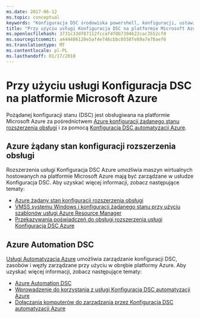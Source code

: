 ```yaml
---
ms.date: 2017-06-12
ms.topic: conceptual
keywords: "Konfiguracja DSC środowiska powershell, konfiguracji, ustawienia"
title: "Przy użyciu usługi Konfiguracja DSC na platformie Microsoft Azure"
ms.openlocfilehash: 3731c33df87112fccaf4f0b7394622cac3552cf0
ms.sourcegitcommit: a444406120e5af4e746cbbc0558fe89a7e78aef6
ms.translationtype: MT
ms.contentlocale: pl-PL
ms.lasthandoff: 01/17/2018
---
```

# <a name="using-dsc-on-microsoft-azure"></a>Przy użyciu usługi Konfiguracja DSC na platformie Microsoft Azure

Pożądanej konfiguracji stanu (DSC) jest obsługiwana na platformie Microsoft Azure za pośrednictwem [Azure konfiguracji żądanego stanu rozszerzenia obsługi](https://docs.microsoft.com/azure/virtual-machines/virtual-machines-windows-extensions-dsc-overview) i za pomocą [Konfiguracja DSC automatyzacji Azure](https://docs.microsoft.com/azure/automation/automation-dsc-overview).

## <a name="azure-desired-state-configuration-extension-handler"></a>Azure żądany stan konfiguracji rozszerzenia obsługi

Rozszerzenia usługi Konfiguracja DSC Azure umożliwia maszyn wirtualnych hostowanych na platformie Microsoft Azure mają być zarządzane w usłudze Konfiguracja DSC. Aby uzyskać więcej informacji, zobacz następujące tematy:

- [Azure żądany stan konfiguracji rozszerzenia obsługi](https://docs.microsoft.com/azure/virtual-machines/virtual-machines-windows-extensions-dsc-overview)
- [VMSS systemu Windows i konfiguracji żądanego stanu przy użyciu szablonów usługi Azure Resource Manager](https://docs.microsoft.com/azure/virtual-machines/virtual-machines-windows-extensions-dsc-template)
- [Przekazywania poświadczeń do obsługi rozszerzenia usługi Konfiguracja DSC Azure](https://docs.microsoft.com/azure/virtual-machines/virtual-machines-windows-extensions-dsc-credentials)

## <a name="azure-automation-dsc"></a>Azure Automation DSC

[Usługi Automatyzacja Azure](https://azure.microsoft.com/services/automation/) umożliwia zarządzanie konfiguracji DSC, zasobów i węzły zarządzane przy użyciu w obrębie platformy Azure. Aby uzyskać więcej informacji, zobacz następujące tematy:

- [Azure Automation DSC](https://docs.microsoft.com/azure/automation/automation-dsc-overview)
- [Wprowadzenie do korzystania z usługi Konfiguracja DSC automatyzacji Azure](https://docs.microsoft.com/azure/automation/automation-dsc-getting-started)
- [Dołączania komputerów do zarządzania przez Konfiguracja DSC automatyzacji Azure](https://docs.microsoft.com/azure/automation/automation-dsc-onboarding)

